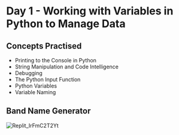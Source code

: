 # Day 1 - Working with Variables in Python to Manage Data
## Concepts Practised
- Printing to the Console in Python
- String Manipulation and Code Intelligence
- Debugging
- The Python Input Function
- Python Variables
- Variable Naming
## Band Name Generator
![Replit_IrFmC2T2Yt](https://github.com/user-attachments/assets/fb6e97de-a9e0-48d5-8c53-08cda300264a)

